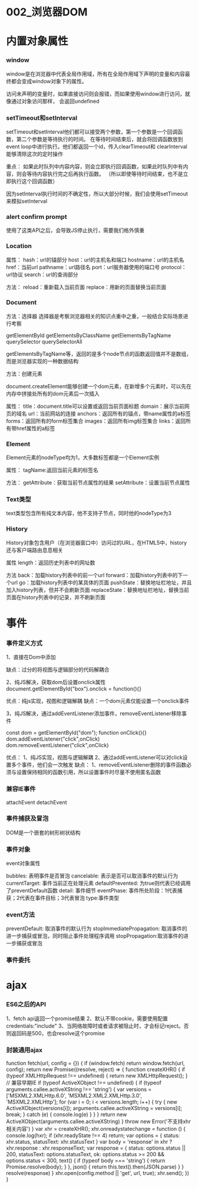 # 002_浏览器DOM


# 内置对象属性

### window

window是在浏览器中代表全局作用域，所有在全局作用域下声明的变量和内容最终都会变成window对象下的属性。


访问未声明的变量时，如果直接访问则会报错，而如果使用window进行访问，就像通过对象访问那样，
会返回undefined

### setTimeout和setInterval

setTimeout和setInterval他们都可以接受两个参数，第一个参数是一个回调函数，第二个参数是等待执行的时间。
在等待时间结束后，就会将回调函数放到event loop中进行执行。他们都返回一个id，传入clearTimeout和
clearInterval能够清除这次的定时操作


重点：
如果此时队列中内容内容，则会立即执行回调函数，如果此时队列中有内容，则会等待内容执行完之后再执行函数。
（所以即使等待时间结束，也不是立即执行这个回调函数）

因为setInterval执行时间的不确定性，所以大部分时候，我们会使用setTimeout来模拟setInterval




### alert confirm prompt 

使用了这类API之后，会导致JS停止执行，需要我们格外慎重





### Location

属性：
hash：url的锚部分
host：url的主机名和端口
hostname：url的主机名
href：当前url
pathname：url路径名
port：url服务器使用的端口号
protocol：url协议
search：url的查询部分

方法：
reload：重新载入当前页面
replace：用新的页面替换当前页面



### Document

方法：选择器
选择器是考察浏览器相关的知识点重中之重，一般结合实际场景进行考察

getElementById
getElementsByClassName
getElementsByTagName
querySelector
querySelectorAll

getElementsByTagName等，返回的是多个node节点的函数返回值并不是数组，
而是浏览器实现的一种数据结构


方法：创建元素

document.createElement能够创建一个dom元素，在新增多个元素时，可以先在内存中拼接处所有的dom元素后一次插入


属性：
title：document.title可以设置或返回当前页面标题
domain：展示当前网页的域名
url：当前网站的连接
anchors：返回所有的锚点，带name属性的a标签
forms：返回所有的form标签集合
images：返回所有img标签集合
links：返回所有带href属性的a标签


### Element

Element元素的nodeType均为1，大多数标签都是一个Element实例

属性：
tagName:返回当前元素的标签名

方法：
getAttribute：获取当前节点属性的结果
setAttribute：设置当前节点属性


### Text类型

text类型包含所有纯文本内容，他不支持子节点，同时他的nodeType为3

### History


History对象包含用户（在浏览器窗口中）访问过的URL，在HTML5中，history还与客户端路由息息相关


属性
length：返回历史列表中的网址数

方法
back：加载history列表中的前一个url
forward：加载history列表中的下一个url
go：加载history列表中的某具体的页面
pushState：替换地址栏地址，并且加入history列表，但并不会刷新页面
replaceState：替换地址栏地址，替换当前页面在history列表中的记录，并不刷新页面



# 事件

### 事件定义方式
1、直接在Dom中添加
<p onclick="alert(123)"></p>
缺点：过分的将视图与逻辑部分的代码解耦合


2、纯JS解决，获取dom后设置onclick属性
document.getElementById("box").onclick = function(){}

优点：纯js实现，视图和逻辑解耦
缺点：一个dom元素仅能设置一个onclick事件


3、纯JS解决，通过addEventListener添加事件，removeEventListener移除事件

const dom = getElementById("dom");
function onClick(){}
dom.addEventListener("click",onClick)
dom.removeEventListener("click",onClick)

优点：
 1、纯JS实现，视图与逻辑解耦
 2、通过addEventListener可以对click设置多个事件，他们会一次触发
缺点：
1、removeEventListener删除的事件函数必须与设置保持相同的函数引用，所以设置事件时尽量不使用匿名函数

### 兼容IE事件

attachEvent
detachEvent


### 事件捕获及冒泡

DOM是一个嵌套的树形树状结构


### 事件对象

event对象属性

bubbles: 表明事件是否冒泡
cancelable: 表示是否可以取消事件的默认行为
currentTarget: 事件当前正在处理元素
defaultPrevented: 为true则代表已经调用了preventDefault函数
detail: 事件细节
eventPhase: 事件所处阶段：1代表捕获；2代表在事件目标；3代表冒泡
type:事件类型

### event方法

preventDefault: 取消事件的默认行为
stopImmediatePropagation: 取消事件的进一步捕获或冒泡，同时阻止事件处理程序调用
stopPropagation:取消事件的进一步捕获或冒泡


### 事件委托



# ajax

### ES6之后的API

1、fetch api返回一个promise结果
2、默认不带cookie，需要使用配置credentials:"include"
3、当网络故障时或者请求被阻止时，才会标记reject。否则返回码是500，也会resolve这个promise

### 封装通用ajax

function fetch(url, config = {}) {
    if (window.fetch) return window.fetch(url, config);
    return new Promise((resolve, reject) => {
        function createXHR() {
            if (typeof XMLHttpRequest !== undefined) {
                return new XMLHttpRequest();
            }
            // 兼容早期IE
            if (typeof ActiveXObject !== undefined) {
                if (typeof arguments.callee.activeXString !== 'string') {
                    var versions = ['MSXML2.XMLHttp.6.0', 'MSXML2.XML2.XMLHttp.3.0', 'MSXML2.XMLHttp'];
                    for (var i = 0; i < versions.length; i++) {
                        try {
                            new ActiveXObject(versions[i]);
                            arguments.callee.activeXString = versions[i];
                            break;
                        }
                        catch (e) {
                            console.log(e)
                        }
                    }
                }
                return new ActiveXObject(arguments.callee.activeXString)
            }
            throw new Error('不支持xhr相关内容')
        }
        var xhr = createXHR();
        xhr.onreadystatechange = function () {
            console.log(hxr);
            if (xhr.readyState !== 4) return;
            var options = {
                status: xhr.status,
                statusText: xhr.statusText
            }
            var body = 'response' in xhr ? xhr.response : xhr.responseText;
            var response = {
                status: options.status || 200,
                statusText: options.statusText,
                ok: options.status >= 200 && options.status < 300,
                text() {
                    if (typeof body === 'string') {
                        return Promise.resolve(body);
                    }
                },
                json() {
                    return this.text().then(JSON.parse)
                }
            }
            resolve(response)
        }
        xhr.open(config.method || 'get', url, true);
        xhr.send();
    })
}